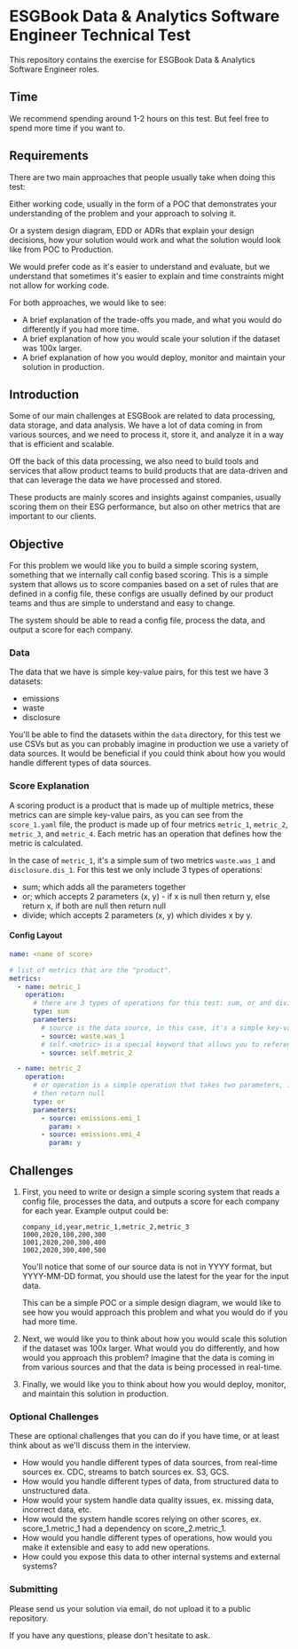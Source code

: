 # ESGBook Data & Analytics Software Engineer Technical Test

This repository contains the exercise for ESGBook Data & Analytics Software Engineer roles.

## Time

We recommend spending around 1-2 hours on this test. But feel free to spend more time if you want to.

## Requirements

There are two main approaches that people usually take when doing this test:

Either working code, usually in the form of a POC that demonstrates your understanding of the problem and your approach
to solving it.

Or a system design diagram, EDD or ADRs that explain your design decisions, how your solution would work and
what the solution would look like from POC to Production.

We would prefer code as it's easier to understand and evaluate, but we understand that sometimes it's easier to explain
and time constraints might not allow for working code.

For both approaches, we would like to see:

- A brief explanation of the trade-offs you made, and what you would do differently if you had more time.
- A brief explanation of how you would scale your solution if the dataset was 100x larger.
- A brief explanation of how you would deploy, monitor and maintain your solution in production.

## Introduction

Some of our main challenges at ESGBook are related to data processing, data storage, and data analysis. We have a lot of
data coming in from various sources, and we need to process it, store it, and analyze it in a way that is efficient and
scalable.

Off the back of this data processing, we also need to build tools and services that allow product teams to build
products that are data-driven and that can leverage the data we have processed and stored.

These products are mainly scores and insights against companies, usually scoring them on their ESG performance, but also
on other metrics that are important to our clients.

## Objective

For this problem we would like you to build a simple scoring system, something that we internally call config based
scoring. This is a simple system that allows us to score companies based on a set of rules that are defined in a config
file, these configs are usually defined by our product teams and thus are simple to understand and easy to change.

The system should be able to read a config file, process the data, and output a score for each company.

### Data

The data that we have is simple key-value pairs, for this test we have 3 datasets:

- emissions
- waste
- disclosure

You'll be able to find the datasets within the `data` directory, for this test we use CSVs but as you can probably
imagine in production we use a variety of data sources. It would be beneficial if you could think about how you would
handle different types of data sources.

### Score Explanation

A scoring product is a product that is made up of multiple metrics, these metrics can are simple key-value pairs,
as you can see from the `score_1.yaml` file, the product is made up of four metrics `metric_1`, `metric_2`, `metric_3`,
and `metric_4`. Each metric has an operation that defines how the metric is calculated.

In the case of `metric_1`, it's a simple sum of two metrics `waste.was_1` and `disclosure.dis_1`. For this test we
only include 3 types of operations:

- sum; which adds all the parameters together
- or; which accepts 2 parameters (x, y) - if x is null then return y, else return x, if both are null then return null
- divide; which accepts 2 parameters (x, y) which divides x by y.

#### Config Layout

```yaml
name: <name of score>

# list of metrics that are the "product".
metrics:
  - name: metric_1
    operation:
      # there are 3 types of operations for this test: sum, or and divide
      type: sum
      parameters:
        # source is the data source, in this case, it's a simple key-value pair in the format <dataset>.<metric>
        - source: waste.was_1
        # self.<metric> is a special keyword that allows you to reference a metric within the product itself.
        - source: self.metric_2

  - name: metric_2
    operation:
      # or operation is a simple operation that takes two parameters, if x is null then return y, if both are null 
      # then return null
      type: or
      parameters:
        - source: emissions.emi_1
          param: x
        - source: emissions.emi_4
          param: y
```

## Challenges

1) First, you need to write or design a simple scoring system that reads a config file, processes the data, and outputs
   a score for each company for each year. Example output could be:

   ```csv
   company_id,year,metric_1,metric_2,metric_3
   1000,2020,100,200,300
   1001,2020,200,300,400
   1002,2020,300,400,500
   ```

   You'll notice that some of our source data is not in YYYY format, but YYYY-MM-DD format, you should use the latest
   for the year for the input data.

   This can be a simple POC or a simple design diagram, we would like to see how you would approach this problem and
   what you would do if you had more time.

2) Next, we would like you to think about how you would scale this solution if the dataset was 100x larger. What would
   you do differently, and how would you approach this problem? Imagine that the data is coming in from various sources
   and that the data is being processed in real-time.

3) Finally, we would like you to think about how you would deploy, monitor, and maintain this solution in production.

### Optional Challenges

These are optional challenges that you can do if you have time, or at least think about as we'll discuss them in the
interview.

- How would you handle different types of data sources, from real-time sources ex. CDC, streams to batch sources ex.
  S3, GCS.
- How would you handle different types of data, from structured data to unstructured data.
- How would your system handle data quality issues, ex. missing data, incorrect data, etc.
- How would the system handle scores relying on other scores, ex. score_1.metric_1 had a dependency on score_2.metric_1.
- How would you handle different types of operations, how would you make it extensible and easy to add new operations.
- How could you expose this data to other internal systems and external systems? 

### Submitting

Please send us your solution via email, do not upload it to a public repository.

If you have any questions, please don't hesitate to ask.
